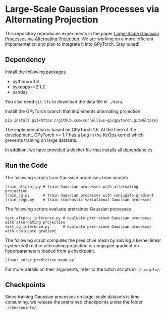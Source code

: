 # Large-Scale Gaussian Processes via Alternating Projection

This repository reproduces experiments in the paper [Large-Scale Gaussian Processes via Alternating Projection][link].
We are working on a more efficient implementation and plan to integrate it into GPyTorch.
Stay tuned!

[link]: https://arxiv.org/abs/2310.17137


## Dependency 

Install the following packages
- python==3.8
- pykeops==2.1.2
- pandas

You also need `git lfs` to download the data file in `./data`.

Install the GPyTorch branch that implements alternating projection
```
pip install git+https://github.com/cornellius-gp/gpytorch.git@altproj
```

The implementation is based on GPyTorch 1.6.
At the time of the development, GPyTorch >= 1.7 has a bug in the KeOps kernel which prevents training on large datasets.

In addition, we have provided a docker file that installs all dependencies.

## Run the Code
The following scripts train Gaussian processes from scratch
```
train_altproj.py # train Gaussian processes with alternating projection
train_cg.py      # train Gaussian processes with conjugate gradient
train_svgp.py    # train stochastic variational Gaussian processes
```

The following scripts evaluate pretrained Gaussian processes
```
test_altproj_inference.py # evaluate pretrained Gaussian processes with alternating projection
test_cg_inference.py      # evaluate pretrained Gaussian processes with conjugate gradient
```

The following script computes the predictive mean by solving a kernel linear system with either alternating projection or conjugate gradient on hyperparameters loaded from a checkpoint.
```
linear_solve_predictive_mean.py
```

For more details on their arguments, refer to the batch scripts in `./scripts/`.

## Checkpoints
Since training Gaussian processes on large-scale datasets is time consuming, we release the pretrained checkpoints under the folder `./checkpoints/`.
